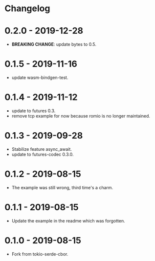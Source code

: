 # Changelog

# 0.2.0 - 2019-12-28

- **BREAKING CHANGE**: update bytes to 0.5.

# 0.1.5 - 2019-11-16

- update wasm-bindgen-test.

# 0.1.4 - 2019-11-12

- update to futures 0.3.
- remove tcp example for now because romio is no longer maintained.

# 0.1.3 - 2019-09-28

- Stabilize feature async_await.
- update to futures-codec 0.3.0.

# 0.1.2 - 2019-08-15

- The example was still wrong, third time's a charm.

# 0.1.1 - 2019-08-15

- Update the example in the readme which was forgotten.

# 0.1.0 - 2019-08-15

- Fork from tokio-serde-cbor.

